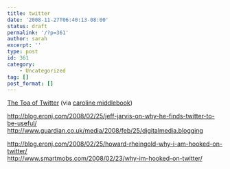 ```yaml
---
title: twitter
date: '2008-11-27T06:40:13-08:00'
status: draft
permalink: '/?p=361'
author: sarah
excerpt: ''
type: post
id: 361
category:
    - Uncategorized
tag: []
post_format: []
---
```

[The Toa of Twitter](http://www.youtube.com/watch?v=PeJKQuvmDro&eurl=http://www.caroline-middlebrook.com/blog/twitter-guide-3-using-twitter-properly/&feature=player_embedded) (via [caroline middlebook](http://www.caroline-middlebrook.com/blog/twitter-guide-3-using-twitter-properly/))

http://blog.eronj.com/2008/02/25/jeff-jarvis-on-why-he-finds-twitter-to-be-useful/  
http://www.guardian.co.uk/media/2008/feb/25/digitalmedia.blogging

http://blog.eronj.com/2008/02/25/howard-rheingold-why-i-am-hooked-on-twitter/  
http://www.smartmobs.com/2008/02/23/why-im-hooked-on-twitter/